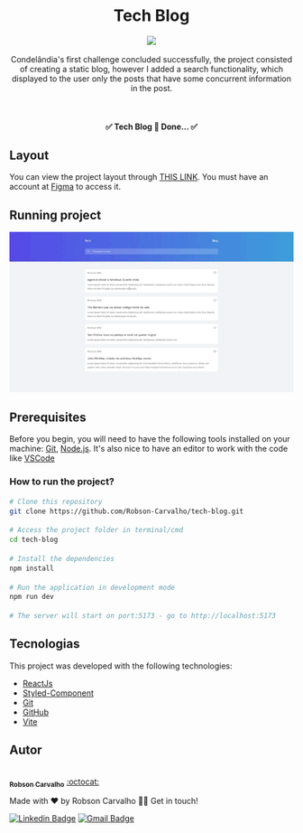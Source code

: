 <h1 align="center">Tech Blog</h1>

<p align="center">
  <a href="https://tech-blog-fawn-xi.vercel.app/">
    <img src="http://img.shields.io/static/v1?laabel=STATUS&message=In%20Production&color=3EA1DB&style=for-the-badge"/>
  </a>
</p>

<p align="center">Condelândia's first challenge concluded successfully, the project consisted of creating a static blog, however I added a search functionality, which displayed to the user only the posts that have some concurrent information in the post.</p>

<br>
<h4 align="center"> 
	✅  Tech Blog 🚀 Done...  ✅
</h4>

## Layout

You can view the project layout through [THIS LINK](https://www.figma.com/file/Yb9IBH56g7T1hdIyZ3BMNO/Desafios---Codel%C3%A2ndia?node-id=624%3A2&t=CprqmTKShrNTicCW-0). You must have an account at [Figma](https://figma.com) to access it.

## Running project

<p align="center">
  <img src="https://github.com/Robson-Carvalho/tech-blog/blob/main/public/project.gif" />
</p>

## Prerequisites

Before you begin, you will need to have the following tools installed on your machine:
[Git](https://git-scm.com), [Node.js](https://nodejs.org/en/).
It's also nice to have an editor to work with the code like [VSCode](https://code.visualstudio.com/)

### How to run the project?

```bash
# Clone this repository
git clone https://github.com/Robson-Carvalho/tech-blog.git

# Access the project folder in terminal/cmd
cd tech-blog

# Install the dependencies
npm install

# Run the application in development mode
npm run dev

# The server will start on port:5173 - go to http://localhost:5173
```

## Tecnologias

This project was developed with the following technologies:

- [ReactJs](https://reactjs.org/)
- [Styled-Component](https://styled-components.com/)
- [Git](https://git-scm.com/)
- [GitHub](https://github.com/)
- [Vite](https://vitejs.dev/)

## Autor

<a href="https://github.com/Robson-Carvalho">
 <img style="border-radius="50px; src="https://avatars.githubusercontent.com/u/82351564?v=4" width="100px;" alt=""/>
 <br />
 <sub><b>Robson Carvalho</b></sub></a> <a href="https://github.com/Robson-Carvalho" title="GitHub">:octocat:</a>

Made with ❤️ by Robson Carvalho 👋🏽 Get in touch!

[![Linkedin Badge](https://img.shields.io/badge/-Robson-blue?style=flat-square&logo=Linkedin&logoColor=white&link=https://www.linkedin.com/in/devrobson/)](https://www.linkedin.com/in/devrobson/)
[![Gmail Badge](https://img.shields.io/badge/-robson73904@gmail.com-c14438?style=flat-square&logo=Gmail&logoColor=white&link=mailto:robson73904@gmail.com)](mailto:robson73904@gmail.com)
